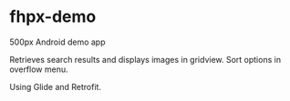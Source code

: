 # fhpx-demo
500px Android demo app

Retrieves search results and displays images in gridview.
Sort options in overflow menu.

Using Glide and Retrofit.

